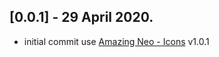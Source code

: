 ## [0.0.1] - 29 April 2020.


- initial commit use [Amazing Neo - Icons](https://amazingneo.com/icons)  v1.0.1